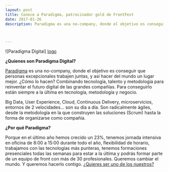 ```yaml
---
layout: post
title: Conoce a Paradigma, patrocinador gold de FrontFest
date: 2017-01-26
description: Paradigma es una no-company, donde el objetivo es conseguir que personas excepcionales trabajen juntas, y así hacer del mundo un lugar mejor. ¿Cómo lo hacen? Combinando tecnología, talento y metodología para reinventar el futuro digital de las grandes compañías. Para conseguirlo están siempre a la última en tecnología, metodología y negocio.



---
```

![Paradigma Digital] [logo]

**¿Quienes son Paradigma Digital?**

[Paradigma](https://www.paradigmadigital.com/) es una no-company, donde el objetivo es conseguir que personas excepcionales trabajen juntas, y así hacer del mundo un lugar mejor. ¿Cómo lo hacen? Combinando tecnología, talento y metodología para reinventar el futuro digital de las grandes compañías. Para conseguirlo están siempre a la última en tecnología, metodología y negocio.

Big Data, User Experience, Cloud, Continuous Delivery, microservicios, entornos de 2 velocidades... son su día a día. Son radicalmente ágiles, desde la metodología en la que construyen las soluciones (Scrum) hasta la forma de organizarse como compañía.

**¿Por qué Paradigma?**

Porque en el último año hemos crecido un 23%, tenemos jornada intensiva en oficina de 8:00 a 15:00 durante todo el año, flexibilidad de horario, trabajamos con las tecnologías más punteras, tenemos formaciones presenciales todas las semanas para estar a la última y podrás formar parte de un equipo de front con más de 30 profesionales. Queremos cambiar el mundo. Y queremos hacerlo contigo. [¿Quieres ser uno de los nuestros?](https://www.paradigmadigital.com/empleo/)

[logo]: http://frontfest.es/assets/img/sponsors/paradigma.png
